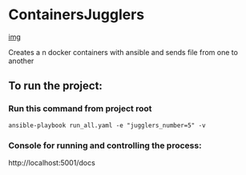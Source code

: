 # ContainersJugglers
[img]()

Creates a n docker containers with ansible and sends file from one to another



## To run the project:

### Run this command from project root

`ansible-playbook run_all.yaml -e "jugglers_number=5" -v`

### Console for running and controlling the process:

http://localhost:5001/docs